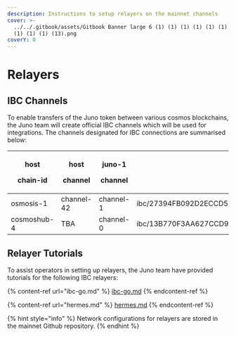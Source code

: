 ```yaml
---
description: Instructions to setup relayers on the mainnet channels
cover: >-
  ../../.gitbook/assets/Gitbook Banner large 6 (1) (1) (1) (1) (1) (1) (1) (1)
  (1) (1) (1) (13).png
coverY: 0
---
```


# Relayers

## IBC Channels

To enable transfers of the Juno token between various cosmos blockchains, the Juno team will create official IBC channels which will be used for integrations. The channels designated for IBC connections are summarised below:

| <p>host</p><p>chain-id</p> | <p>host</p><p>channel</p> | <p>juno-1</p><p>channel</p> | <p>juno token<br>IBC address on host network</p>                     |
| -------------------------- | ------------------------- | --------------------------- | -------------------------------------------------------------------- |
| osmosis-1                  | channel-42                | channel-1                   | ibc/27394FB092D2ECCD56123C74F36E4C1F926001CEADA9CA97EA622B25F41E5EB2 |
| cosmoshub-4                | TBA                       | channel-0                   | ibc/13B770F3AA627CCD99D3275DEF01D74199472BDCAEE01E4C2646059143B47309 |

## Relayer Tutorials

To assist operators in setting up relayers, the Juno team have provided tutorials for the following IBC relayers:

{% content-ref url="ibc-go.md" %}
[ibc-go.md](ibc-go.md)
{% endcontent-ref %}

{% content-ref url="hermes.md" %}
[hermes.md](hermes.md)
{% endcontent-ref %}

{% hint style="info" %}
Network configurations for relayers are stored in the mainnet Github repository.
{% endhint %}
